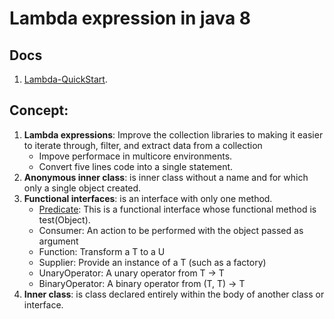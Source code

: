# Lambda expression in java 8
## Docs
1. [Lambda-QuickStart](https://www.oracle.com/webfolder/technetwork/tutorials/obe/java/Lambda-QuickStart/index.html).
## Concept: 
1. **Lambda expressions**: Improve the collection libraries to making it easier to iterate through, filter, and extract data from a collection
    - Impove performace in multicore environments.
    - Convert five lines code into a single statement.
2. **Anonymous inner class**: is inner class without a name and for which only a single object created.
3. **Functional interfaces**: is an interface with only one method. 
    - [Predicate](https://docs.oracle.com/javase/8/docs/api/java/util/function/Predicate.html): This is a functional interface whose functional method is test(Object). 
    - Consumer: An action to be performed with the object passed as argument
    - Function: Transform a T to a U
    - Supplier: Provide an instance of a T (such as a factory)
    - UnaryOperator: A unary operator from T -> T
    - BinaryOperator: A binary operator from (T, T) -> T
4. **Inner class**: is class declared entirely within the body of another class or interface. 
